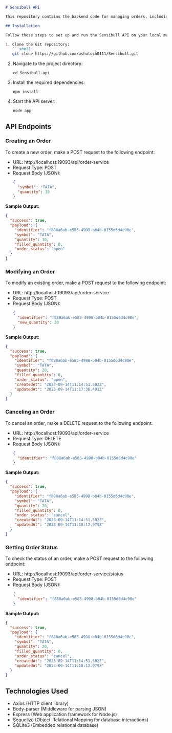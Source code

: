 ```markdown
# Sensibull API

This repository contains the backend code for managing orders, including creating, modifying, canceling, and checking the status of orders. The API is built using Node.js and Express, and it uses Sequelize as the ORM for interacting with an SQLite3 database.

## Installation

Follow these steps to set up and run the Sensibull API on your local machine:

1. Clone the Git repository:
   ```shell
   git clone https://github.com/ashutosh0111/Sensibull.git
   ```

2. Navigate to the project directory:
   ```shell
   cd Sensibull-api
   ```

3. Install the required dependencies:
   ```shell
   npm install
   ```

4. Start the API server:
   ```shell
   node app
   ```

## API Endpoints

### Creating an Order

To create a new order, make a POST request to the following endpoint:

- URL: http://localhost:19093/api/order-service
- Request Type: POST
- Request Body (JSON):
  ```json
  {
    "symbol": "TATA",
    "quantity": 10
  }
  ```

**Sample Output:**
```json
{
  "success": true,
  "payload": {
    "identifier": "f888a6ab-e585-4998-b04b-0155d6d4c90e",
    "symbol": "TATA",
    "quantity": 10,
    "filled_quantity": 0,
    "order_status": "open"
  }
}
```

### Modifying an Order

To modify an existing order, make a POST request to the following endpoint:

- URL: http://localhost:19093/api/order-service
- Request Type: POST
- Request Body (JSON):
  ```json
  {
    "identifier": "f888a6ab-e585-4998-b04b-0155d6d4c90e",
    "new_quantity": 20
  }
  ```

**Sample Output:**
```json
{
  "success": true,
  "payload": {
    "identifier": "f888a6ab-e585-4998-b04b-0155d6d4c90e",
    "symbol": "TATA",
    "quantity": 20,
    "filled_quantity": 0,
    "order_status": "open",
    "createdAt": "2023-09-14T11:14:51.502Z",
    "updatedAt": "2023-09-14T11:17:36.491Z"
  }
}
```

### Canceling an Order

To cancel an order, make a DELETE request to the following endpoint:

- URL: http://localhost:19093/api/order-service
- Request Type: DELETE
- Request Body (JSON):
  ```json
  {
    "identifier": "f888a6ab-e585-4998-b04b-0155d6d4c90e"
  }
  ```

**Sample Output:**
```json
{
  "success": true,
  "payload": {
    "identifier": "f888a6ab-e585-4998-b04b-0155d6d4c90e",
    "symbol": "TATA",
    "quantity": 20,
    "filled_quantity": 0,
    "order_status": "cancel",
    "createdAt": "2023-09-14T11:14:51.502Z",
    "updatedAt": "2023-09-14T11:18:12.979Z"
  }
}
```

### Getting Order Status

To check the status of an order, make a POST request to the following endpoint:

- URL: http://localhost:19093/api/order-service/status
- Request Type: POST
- Request Body (JSON):
  ```json
  {
    "identifier": "f888a6ab-e585-4998-b04b-0155d6d4c90e"
  }
  ```

**Sample Output:**
```json
{
  "success": true,
  "payload": {
    "identifier": "f888a6ab-e585-4998-b04b-0155d6d4c90e",
    "symbol": "TATA",
    "quantity": 20,
    "filled_quantity": 0,
    "order_status": "cancel",
    "createdAt": "2023-09-14T11:14:51.502Z",
    "updatedAt": "2023-09-14T11:18:12.979Z"
  }
}
```

## Technologies Used

- Axios (HTTP client library)
- Body-parser (Middleware for parsing JSON)
- Express (Web application framework for Node.js)
- Sequelize (Object-Relational Mapping for database interactions)
- SQLite3 (Embedded relational database)

